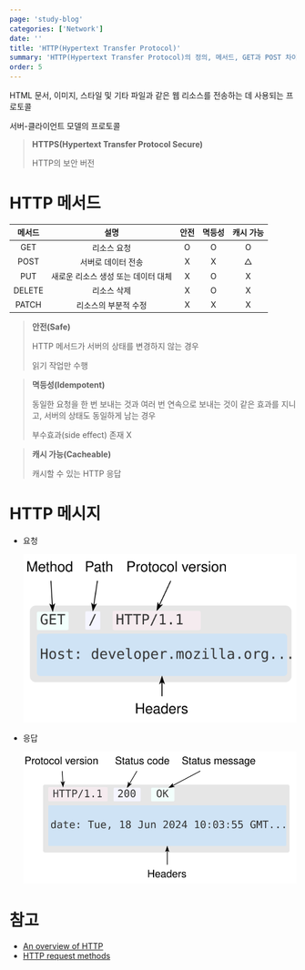 ```yaml
---
page: 'study-blog'
categories: ['Network']
date: ''
title: 'HTTP(Hypertext Transfer Protocol)'
summary: 'HTTP(Hypertext Transfer Protocol)의 정의, 메서드, GET과 POST 차이'
order: 5
---
```


HTML 문서, 이미지, 스타일 및 기타 파일과 같은 웹 리소스를 전송하는 데 사용되는 프로토콜

서버-클라이언트 모델의 프로토콜

> **HTTPS(Hypertext Transfer Protocol Secure)**
>
> HTTP의 보안 버전

# HTTP 메서드

| 메서드 |                설명                 | 안전 | 멱등성 | 캐시 가능 |
| :----: | :---------------------------------: | :--: | :----: | :-------: |
|  GET   |             리소스 요청             |  O   |   O    |     O     |
|  POST  |         서버로 데이터 전송          |  X   |   X    |     △     |
|  PUT   | 새로운 리소스 생성 또는 데이터 대체 |  X   |   O    |     X     |
| DELETE |             리소스 삭제             |  X   |   O    |     X     |
| PATCH  |        리소스의 부분적 수정         |  X   |   X    |     X     |

> **안전(Safe)**
>
> HTTP 메서드가 서버의 상태를 변경하지 않는 경우
>
> 읽기 작업만 수행

> **멱등성(Idempotent)**
>
> 동일한 요청을 한 번 보내는 것과 여러 번 연속으로 보내는 것이 같은 효과를 지니고, 서버의 상태도 동일하게 남는 경우
>
> 부수효과(side effect) 존재 X

> **캐시 가능(Cacheable)**
>
> 캐시할 수 있는 HTTP 응답

# HTTP 메시지

- 요청

  ![request](./img/http-request.svg)

- 응답

  ![response](./img/http-response.svg)

# 참고

- [An overview of HTTP](https://developer.mozilla.org/en-US/docs/Web/HTTP/Overview)
- [HTTP request methods](https://developer.mozilla.org/en-US/docs/Web/HTTP/Methods)
